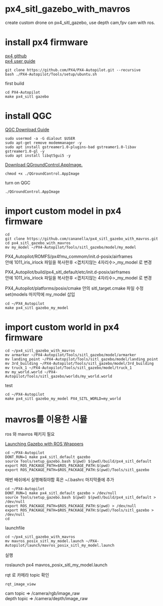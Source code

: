 # px4_sitl_gazebo_with_mavros

create custom drone on px4_sitl_gazebo, use depth cam,fpv cam with ros.

# install px4 firmware
[px4 github](https://github.com/PX4/PX4-Autopilot)   
[px4 user guide](https://docs.px4.io/main/en/dev_setup/dev_env_linux_ubuntu.html)


    git clone https://github.com/PX4/PX4-Autopilot.git --recursive
    bash ./PX4-Autopilot/Tools/setup/ubuntu.sh

first build

    cd PX4-Autopilot
    make px4_sitl gazebo


# install QGC

[QGC Download Guide](https://docs.qgroundcontrol.com/master/en/getting_started/download_and_install.html)   

    sudo usermod -a -G dialout $USER
    sudo apt-get remove modemmanager -y
    sudo apt install gstreamer1.0-plugins-bad gstreamer1.0-libav gstreamer1.0-gl -y
    sudo apt install libqt5gui5 -y

[Download QGroundControl.AppImage.](https://d176tv9ibo4jno.cloudfront.net/latest/QGroundControl.AppImage)   

    chmod +x ./QGroundControl.AppImage
    
turn on QGC

    ./QGroundControl.AppImage
    
    
# import custom model in px4 firmware

    cd
    git clone https://github.com/cananella/px4_sitl_gazebo_with_mavros.git
    cd px4_sitl_gazebo_with_mavros
    mv my_model ~/PX4-Autopilot/Tools/sitl_gazebo/model/my_model
    
 PX4_Autopilot/ROMFS/px4fmu_commom/init.d-posix/airframes  
 안에 1011_iris_irlock 파일을 복사한후 <겹치지않는 4자리수>_my_model 로 변경   
 
 PX4_Autopilot/build/px4_sitl_default/etc/init.d-posix/airframes   
 안에 1011_iris_irlock 파일을 복사한후 <겹치지않는 4자리수>_my_model 로 변경 
 
 PX4_Autopilot/platforms/posix/cmake 안의 sitl_target.cmake 파일 수정    
 set(models 마지막에 my_model 삽입
 
    cd ~/PX4_Autopilot
    make px4_sitl gazebo_my_model
    
# import custom world in px4 firmware

    cd ~/px4_sitl_gazebo_with_mavros
    mv armarker ~/PX4-Autopilot/Tools/sitl_gazebo/model/armarker
    mv landing_point ~/PX4-Autopilot/Tools/sitl_gazebo/model/landing_point
    mv 3rd_building ~/PX4-Autopilot/Tools/sitl_gazebo/model/3rd_building
    mv truck_1 ~/PX4-Autopilot/Tools/sitl_gazebo/model/truck_1
    mv my_world.world ~/PX4-Autopilot/Tools/sitl_gazebo/worlds/my_world.world
    
test
    
    cd ~/PX4-Autopilot
    make px4_sitl gazebo_my_model PX4_SITL_WORLD=my_world


# mavros를 이용한 시뮬

ros 와 mavros 패키지 필요

    


[Launching Gazebo with ROS Wrappers ](https://docs.px4.io/main/en/simulation/ros_interface.html#launching-gazebo-with-ros-wrappers)

    cd ~/PX4-Autopilot  
    DONT_RUN=1 make px4_sitl_default gazebo 
    source Tools/setup_gazebo.bash $(pwd) $(pwd)/build/px4_sitl_default 
    export ROS_PACKAGE_PATH=$ROS_PACKAGE_PATH:$(pwd) 
    export ROS_PACKAGE_PATH=$ROS_PACKAGE_PATH:$(pwd)/Tools/sitl_gazebo 
    
매번 배쉬에서 실행해줘야함 혹은 ~/.bashrc 마지막줄에 추가
    
    cd ~/PX4-Autopilot
    DONT_RUN=1 make px4_sitl_default gazebo > /dev/null
    source Tools/setup_gazebo.bash $(pwd) $(pwd)/build/px4_sitl_default > /dev/null
    export ROS_PACKAGE_PATH=$ROS_PACKAGE_PATH:$(pwd) > /dev/null
    export ROS_PACKAGE_PATH=$ROS_PACKAGE_PATH:$(pwd)/Tools/sitl_gazebo > /dev/null
    cd
    
launchfile 

    cd ~/px4_sitl_gazebo_with_mavros
    mv mavros_posix_sitl_my_model.launch ~/PX4-Autopilot/launch/mavros_posix_sitl_my_model.launch
    
       
실행

   roslaunch px4 mavros_posix_sitl_my_model.launch
   

rqt 로 카메라 topic 확인

    rqt_image_view
    
cam topic => /camera/rgb/image_raw    
depth topic => /camera/depth/image_raw


 

